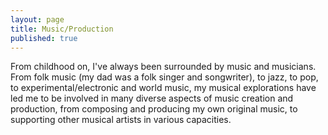 ```yaml
---
layout: page
title: Music/Production
published: true
---
```


From childhood on, I've always been surrounded by music and musicians. From folk music (my dad was a folk singer and songwriter), to jazz, to pop, to experimental/electronic and world music, my musical explorations have led me to be involved in many diverse aspects of music creation and production, from composing and producing my own original music, to supporting other musical artists in various capacities.  